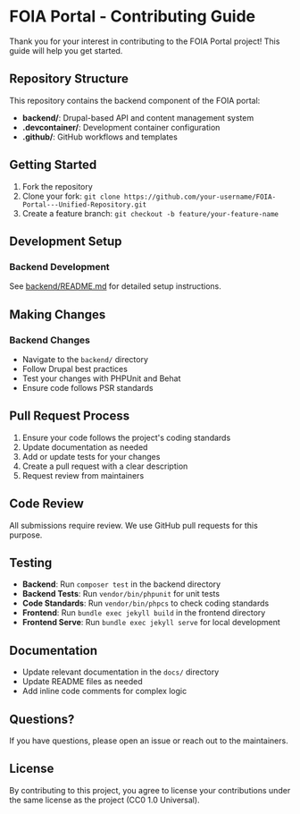 # FOIA Portal - Contributing Guide

Thank you for your interest in contributing to the FOIA Portal project! This guide will help you get started.

## Repository Structure

This repository contains the backend component of the FOIA portal:

- **backend/**: Drupal-based API and content management system
- **.devcontainer/**: Development container configuration
- **.github/**: GitHub workflows and templates

## Getting Started

1. Fork the repository
2. Clone your fork: `git clone https://github.com/your-username/FOIA-Portal---Unified-Repository.git`
3. Create a feature branch: `git checkout -b feature/your-feature-name`

## Development Setup

### Backend Development
See [backend/README.md](backend/README.md) for detailed setup instructions.

## Making Changes

### Backend Changes
- Navigate to the `backend/` directory
- Follow Drupal best practices
- Test your changes with PHPUnit and Behat
- Ensure code follows PSR standards

## Pull Request Process

1. Ensure your code follows the project's coding standards
2. Update documentation as needed
3. Add or update tests for your changes
4. Create a pull request with a clear description
5. Request review from maintainers

## Code Review

All submissions require review. We use GitHub pull requests for this purpose.

## Testing

- **Backend**: Run `composer test` in the backend directory
- **Backend Tests**: Run `vendor/bin/phpunit` for unit tests
- **Code Standards**: Run `vendor/bin/phpcs` to check coding standards
- **Frontend**: Run `bundle exec jekyll build` in the frontend directory
- **Frontend Serve**: Run `bundle exec jekyll serve` for local development

## Documentation

- Update relevant documentation in the `docs/` directory
- Update README files as needed
- Add inline code comments for complex logic

## Questions?

If you have questions, please open an issue or reach out to the maintainers.

## License

By contributing to this project, you agree to license your contributions under the same license as the project (CC0 1.0 Universal).
